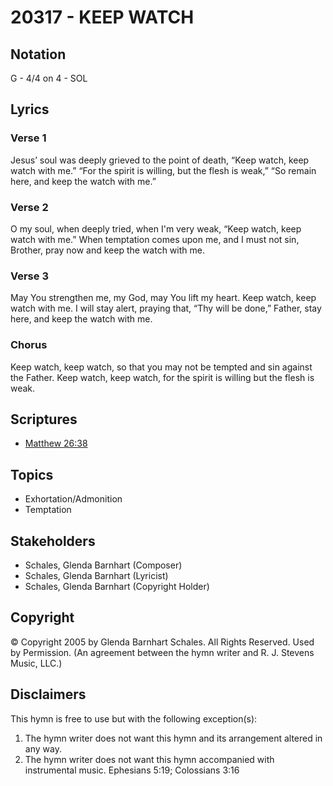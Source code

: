 # 20317 - KEEP WATCH

## Notation

G - 4/4 on 4 - SOL

## Lyrics

### Verse 1

Jesus’ soul was deeply grieved to the point of death, “Keep watch, keep watch with me.” “For the spirit is willing, but the flesh is weak,” “So remain here, and keep the watch with me.” 

### Verse 2

O my soul, when deeply tried, when I'm very weak, “Keep watch, keep watch with me.” When temptation comes upon me, and I must not sin, Brother, pray now and keep the watch with me. 

### Verse 3

May You strengthen me, my God, may You lift my heart. Keep watch, keep watch with me. I will stay alert, praying that, “Thy will be done,” Father, stay here, and keep the watch with me. 

### Chorus

Keep watch, keep watch, so that you may not be tempted and sin against the Father. Keep watch, keep watch, for the spirit is willing but the flesh is weak. 


## Scriptures

- [Matthew 26:38](https://www.biblegateway.com/passage/?search=Matthew%2026%3A38)

## Topics

- Exhortation/Admonition
- Temptation

## Stakeholders

- Schales, Glenda Barnhart (Composer)
- Schales, Glenda Barnhart (Lyricist)
- Schales, Glenda Barnhart (Copyright Holder)

## Copyright

© Copyright 2005 by  Glenda Barnhart Schales.  All Rights Reserved. Used by Permission.
(An agreement between the hymn writer and R. J. Stevens Music, LLC.)

## Disclaimers

This hymn is free to use but with the following exception(s):
1. The hymn writer does not want this hymn and its arrangement altered in any way.
2. The hymn writer does not want this hymn accompanied with instrumental music.
Ephesians 5:19; Colossians 3:16

